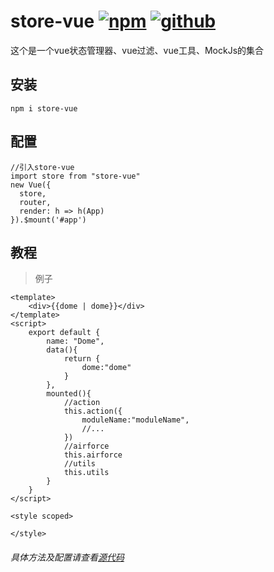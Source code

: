 # store-vue [![npm](https://img.shields.io/badge/npm-Install-zys8119.svg?colorB=cb3837&style=flat-square)](https://www.npmjs.com/package/store-vue)  [![github](https://img.shields.io/badge/github-<Code>-zys8119.svg?colorB=000000&style=flat-square)](https://github.com/zys8119/store-vue)
这个是一个vue状态管理器、vue过滤、vue工具、MockJs的集合

## 安装

```angular2html
npm i store-vue
```
## 配置

```angular2html
//引入store-vue
import store from "store-vue"
new Vue({
  store,
  router,
  render: h => h(App)
}).$mount('#app')
```

## 教程

>例子
```vue
<template>
    <div>{{dome | dome}}</div>
</template>
<script>
    export default {
        name: "Dome",
        data(){
            return {
                dome:"dome"
            }
        },
        mounted(){
            //action
            this.action({
                moduleName:"moduleName",
                //...
            })
            //airforce
            this.airforce
            //utils
            this.utils
        }
    }
</script>

<style scoped>

</style>
```

###### 具体方法及配置请查看[源代码](https://github.com/zys8119/store-vue/blob/master/index.js)